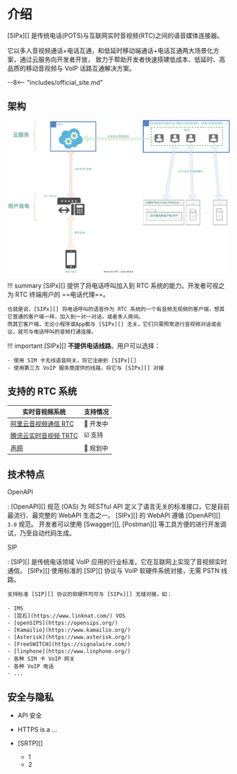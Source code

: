 # 介绍

[SIPx][] 是传统电话(POTS)与互联网实时音视频(RTC)之间的语音媒体连接器。

它以多人音视频通话+电话互通，和低延时移动端通话+电话互通两大场景化方案，通过云服务向开发者开放， 致力于帮助开发者快速搭建低成本、低延时、高品质的移动音视频与 VoIP 话路互通解决方案。

--8<-- "includes/official_site.md"

## 架构

![media path](images/media_path.svg)

!!! summary
    [SIPx][] 提供了将电话呼叫加入到 RTC 系统的能力。开发者可视之为 RTC 终端用户的 ==电话代理==。

    也就是说，[SIPx][] 将电话呼叫的语音作为 RTC 系统的一个有音频无视频的客户端，想其它普通的客户端一样，加入到一对一对话，或者多人房间。
    而其它客户端，无论小程序或App都与 [SIPx][] 无关，它们只需照常进行音视频对话或会议，就可与电话呼叫的音频打通连接。

!!! important
    [SIPx][] **不提供电话线路**。用户可以选择：

    - 使用 SIM 卡无线语音网关，将它注册到 [SIPx][]
    - 使用第三方 VoIP 服务商提供的线路，将它与 [SIPx][] 对接

## 支持的 RTC 系统

<!-- markdownlint-disable line-length no-empty-links -->
|                                                实时音视频系统                                                |           支持情况           |
| ------------------------------------------------------------------------------------------------------------ | ---------------------------- |
| [阿里云音视频通信 RTC](https://www.aliyun.com/product/rtc?spm=5176.19720258.J_3207526240.155.e9392c4aYCHBha) | :construction: 开发中        |
| [腾讯云实时音视频 TRTC](https://cloud.tencent.com/product/trtc)                                              | :ballot_box_with_check: 支持 |
| [声网](https://www.agora.io/)                                                                                | :calendar: 规划中            |
<!-- markdownlint-enable -->

## 技术特点

OpenAPI

:   [OpenAPI][] 规范 (OAS) 为 RESTful API 定义了语言无关的标准接口，它是目前最流行、最完整的 WebAPI 生态之一。
    [SIPx][] 的 WebAPI 遵循 [OpenAPI][] `3.0` 规范。
    开发者可以使用 [Swagger][], [Postman][] 等工具方便的进行开发调试，乃至自动代码生成。

SIP

:   [SIP][] 是传统电话领域 VoIP 应用的行业标准，它在互联网上实现了音视频实时通信。
    [SIPx][] 使用标准的 [SIP][] 协议与 VoIP 软硬件系统对接，无需 PSTN 线路。

    支持标准 [SIP][] 协议的软硬件均可与 [SIPx][] 无缝对接，如：

    - IMS
    - [昆石](https://www.linknat.com/) VOS
    - [openSIPS](https://opensips.org/)
    - [Kamailio](https://www.kamailio.org/)
    - [Asterisk](https://www.asterisk.org/)
    - [FreeSWITCH](https://signalwire.com/)
    - [linphone](https://www.linphone.org/)
    - 各种 SIM 卡 VoIP 网关
    - 各种 VoIP 电话
    - ...

## 安全与隐私

- API 安全

- HTTPS is a ...

- [SRTP][]

    - 1
    - 2

